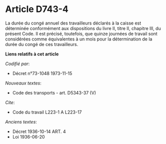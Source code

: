 # Article D743-4

La durée du congé annuel des travailleurs déclarés à la caisse est déterminée conformément aux dispositions du livre II,
titre II, chapitre III, du présent Code. Il est précisé, toutefois, que quinze journées de travail sont considérées comme
équivalentes à un mois pour la détermination de la durée du congé de ces travailleurs.

**Liens relatifs à cet article**

_Codifié par_:

  - Décret n°73-1048 1973-11-15

_Nouveaux textes_:

  - Code des transports - art. D5343-37 (V)

_Cite_:

  - Code du travail L223-1 A L223-17

_Anciens textes_:

  - Décret  1936-10-14 ART. 4
  - Loi   1936-06-20
